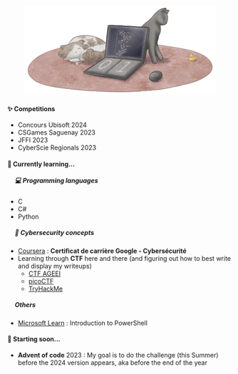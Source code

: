 <p align="center"><img src="/GitHub_banner.png" height="200"></p>

#### :sparkles: Competitions
 - Concours Ubisoft 2024
 - CSGames Saguenay 2023
 - JFFI 2023
 - CyberScie Regionals 2023
 
#### 🌱 Currently learning… 
##### &nbsp;&nbsp;&nbsp;&nbsp; :computer: Programming languages
   - C
   - C#
   - Python
##### &nbsp;&nbsp;&nbsp;&nbsp; :triangular_flag_on_post: Cybersecurity concepts
  - [Coursera](https://www.coursera.org/user/a26ac77a6371e802c926004afd970852) : **Certificat de carrière Google - Cybersécurité**
  - Learning through **CTF** here and there (and figuring out how to best write and display my writeups)
      - [CTF AGEEI](https://ctf.ageei.org/users/97)
      - [picoCTF](https://play.picoctf.org/users/Anomalie)
      - [TryHackMe](https://tryhackme.com/p/Anomalie)

##### &nbsp;&nbsp;&nbsp;&nbsp; Others
- [Microsoft Learn](https://learn.microsoft.com/en-ca/users/jessicamajeur-8176/) : Introduction to PowerShell

#### 🔭 Starting soon...
  - **Advent of code** 2023 : My goal is to do the challenge (this Summer) before the 2024 version appears, aka before the end of the year
